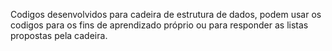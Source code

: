 Codigos desenvolvidos para cadeira de estrutura de dados, podem usar os codigos para os fins de aprendizado próprio ou para responder as listas propostas pela cadeira.

